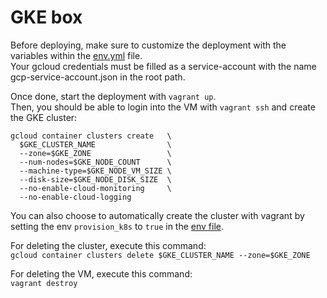 # GKE box

Before deploying, make sure to customize the deployment with the variables within the [env.yml](https://github.com/juadk/epinio-toolbox/blob/main/gke-box/env.yml) file.</br>
Your gcloud credentials must be filled as a service-account with the name gcp-service-account.json in the root path.

Once done, start the deployment with `vagrant up`.</br>
Then, you should be able to login into the VM with `vagrant ssh` and create the GKE cluster:

```
gcloud container clusters create   \
  $GKE_CLUSTER_NAME                \
  --zone=$GKE_ZONE                 \
  --num-nodes=$GKE_NODE_COUNT      \
  --machine-type=$GKE_NODE_VM_SIZE \
  --disk-size=$GKE_NODE_DISK_SIZE  \
  --no-enable-cloud-monitoring     \
  --no-enable-cloud-logging
```

You can also choose to automatically create the cluster with vagrant by setting the env `provision_k8s` to `true` in the [env file](./env.yml).

For deleting the cluster, execute this command: </br>
`gcloud container clusters delete $GKE_CLUSTER_NAME --zone=$GKE_ZONE`

For deleting the VM, execute this command: </br>
`vagrant destroy`
